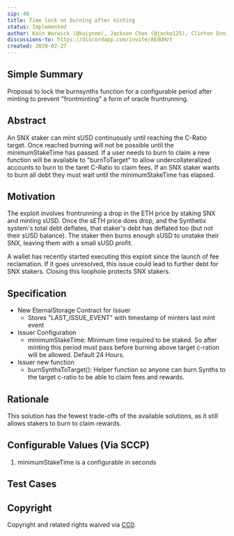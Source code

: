 ```yaml
---
sip: 40
title: Time lock on burning after minting
status: Implemented
author: Kain Warwick (@kaiynne), Jackson Chan (@jacko125), Clinton Ennis (@hav-noms), Garth Travers (@garthtravers)
discussions-to: https://discordapp.com/invite/AEdUHzt
created: 2020-02-27
---
```


## Simple Summary

Proposal to lock the burnsynths function for a configurable period after minting to prevent "frontminting" a form of oracle fruntrunning.

## Abstract

An SNX staker can mint sUSD continuously until reaching the C-Ratio target. Once reached burning will not be possible until the minimumStakeTime has passed.
If a user needs to burn to claim a new function will be available to "burnToTarget" to allow undercollateralized accounts to burn to the taret C-Ratio to claim fees.
If an SNX staker wants to burn all debt they must wait until the minimumStakeTime has elapsed.

## Motivation

The exploit involves frontrunning a drop in the ETH price by staking SNX and minting sUSD. Once the sETH price does drop, and the Synthetix system's total debt deflates, that staker's debt has deflated too (but not their sUSD balance). The staker then burns enough sUSD to unstake their SNX, leaving them with a small sUSD profit.

A wallet has recently started executing this exploit since the launch of fee reclamation. If it goes unresolved, this issue could lead to further debt for SNX stakers. Closing this loophole protects SNX stakers.

## Specification

- New EternalStorage Contract for Issuer
  - Stores "LAST_ISSUE_EVENT" with timestamp of minters last mint event
- Issuer Configuration
  - minimumStakeTime: Minimum time required to be staked. So after minting this period must pass before burning above target c-ration will be allowed. Default 24 Hours.
- Issuer new function
  - burnSynthsToTarget(): Helper function so anyone can burn Synths to the target c-ratio to be able to claim fees and rewards.

## Rationale

This solution has the fewest trade-offs of the available solutions, as it still allows stakers to burn to claim rewards.

## Configurable Values (Via SCCP)

1. minimumStakeTime is a configurable in seconds

## Test Cases

## Copyright

Copyright and related rights waived via [CC0](https://creativecommons.org/publicdomain/zero/1.0/).
